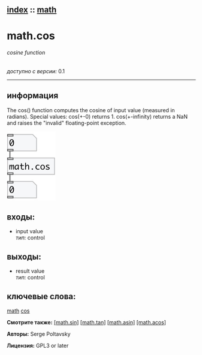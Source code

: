 [index](index.html) :: [math](category_math.html)
---

# math.cos

###### cosine function

*доступно с версии:* 0.1

---


## информация
The cos() function computes the cosine of input value (measured in radians). Special values: cos(+-0) returns 1. cos(+-infinity) returns a NaN and raises the &#34;invalid&#34; floating-point exception.


[![example](../examples/img/math.cos.jpg)](../examples/pd/math.cos.pd)









## входы:

* input value<br>
_тип:_ control



## выходы:

* result value<br>
_тип:_ control



## ключевые слова:

[math](keywords/math.html)
[cos](keywords/cos.html)



**Смотрите также:**
[\[math.sin\]](math.sin.html)
[\[math.tan\]](math.tan.html)
[\[math.asin\]](math.asin.html)
[\[math.acos\]](math.acos.html)




**Авторы:** Serge Poltavsky




**Лицензия:** GPL3 or later





